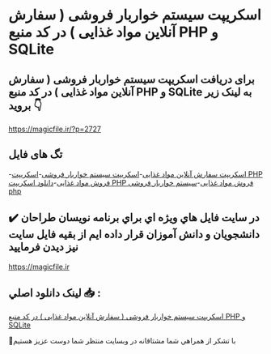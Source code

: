# اسکریپت سیستم خواربار فروشی ( سفارش آنلاین مواد غذایی ) در کد منبع PHP و SQLite

## برای دریافت اسکریپت سیستم خواربار فروشی ( سفارش آنلاین مواد غذایی ) در کد منبع PHP و SQLite به لینک زیر بروید 👇

https://magicfile.ir/?p=2727

## تگ های فایل

-[اسکریپت سفارش آنلاین مواد غذایی](https://magicfile.ir/product/%d8%a7%d8%b3%da%a9%d8%b1%db%8c%d9%be%d8%aa-%d8%b3%db%8c%d8%b3%d8%aa%d9%85-%d8%ae%d9%88%d8%a7%d8%b1%d8%a8%d8%a7%d8%b1-%d9%81%d8%b1%d9%88%d8%b4%db%8c-php-%d9%88-sqlite/)-[اسکریپت سیستم خواربار فروشی](https://magicfile.ir/product/%d8%a7%d8%b3%da%a9%d8%b1%db%8c%d9%be%d8%aa-%d8%b3%db%8c%d8%b3%d8%aa%d9%85-%d8%ae%d9%88%d8%a7%d8%b1%d8%a8%d8%a7%d8%b1-%d9%81%d8%b1%d9%88%d8%b4%db%8c-php-%d9%88-sqlite/)-[اسکریپت PHP فروش مواد غذایی](https://magicfile.ir/product/%d8%a7%d8%b3%da%a9%d8%b1%db%8c%d9%be%d8%aa-%d8%b3%db%8c%d8%b3%d8%aa%d9%85-%d8%ae%d9%88%d8%a7%d8%b1%d8%a8%d8%a7%d8%b1-%d9%81%d8%b1%d9%88%d8%b4%db%8c-php-%d9%88-sqlite/)-[دانلود اسکریپت PHP فروش مواد غذایی](https://magicfile.ir/product/%d8%a7%d8%b3%da%a9%d8%b1%db%8c%d9%be%d8%aa-%d8%b3%db%8c%d8%b3%d8%aa%d9%85-%d8%ae%d9%88%d8%a7%d8%b1%d8%a8%d8%a7%d8%b1-%d9%81%d8%b1%d9%88%d8%b4%db%8c-php-%d9%88-sqlite/)-[سیستم خواربار فروشی php](https://magicfile.ir/product/%d8%a7%d8%b3%da%a9%d8%b1%db%8c%d9%be%d8%aa-%d8%b3%db%8c%d8%b3%d8%aa%d9%85-%d8%ae%d9%88%d8%a7%d8%b1%d8%a8%d8%a7%d8%b1-%d9%81%d8%b1%d9%88%d8%b4%db%8c-php-%d9%88-sqlite/)

## ✔️ در سايت فايل هاي ويژه اي براي برنامه نويسان طراحان دانشجويان و دانش آموزان قرار داده ايم از بقيه فايل سايت نيز ديدن فرماييد

https://magicfile.ir


## لينک دانلود اصلي 📥 :

[اسکریپت سیستم خواربار فروشی ( سفارش آنلاین مواد غذایی ) در کد منبع PHP و SQLite](https://magicfile.ir/product/%d8%a7%d8%b3%da%a9%d8%b1%db%8c%d9%be%d8%aa-%d8%b3%db%8c%d8%b3%d8%aa%d9%85-%d8%ae%d9%88%d8%a7%d8%b1%d8%a8%d8%a7%d8%b1-%d9%81%d8%b1%d9%88%d8%b4%db%8c-php-%d9%88-sqlite/) 


🙏با تشکر از همراهي شما مشتاقانه در وبسایت منتظر شما دوست عزیز هستیم

